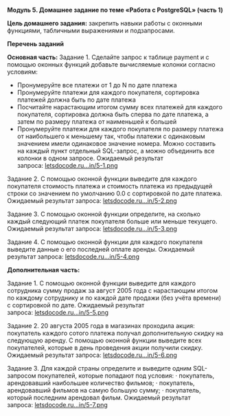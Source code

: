 ﻿**Модуль 5. Домашнее задание по теме «Работа с PostgreSQL» (часть 1)**

**Цель домашнего задания:**
закрепить навыки работы с оконными функциями, табличными выражениями и подзапросами.

**Перечень заданий**

**Основная часть:**
Задание 1. Сделайте запрос к таблице payment и с помощью оконных функций добавьте вычисляемые колонки согласно условиям:

- Пронумеруйте все платежи от 1 до N по дате платежа
- Пронумеруйте платежи для каждого покупателя, сортировка платежей должна быть по дате платежа
- Посчитайте нарастающим итогом сумму всех платежей для каждого покупателя, сортировка должна быть сперва по дате платежа, а затем по размеру платежа от наименьшей к большей
- Пронумеруйте платежи для каждого покупателя по размеру платежа от наибольшего к меньшему так, чтобы платежи с одинаковым значением имели одинаковое значение номера.
  Можно составить на каждый пункт отдельный SQL-запрос, а можно объединить все колонки в одном запросе.
  Ожидаемый результат запроса: [letsdocode.ru...in/5-1.png](https://letsdocode.ru/sql-main/5-1.png)

Задание 2. С помощью оконной функции выведите для каждого покупателя стоимость платежа и стоимость платежа из предыдущей строки со значением по умолчанию 0.0 с сортировкой по дате платежа.
Ожидаемый результат запроса: [letsdocode.ru...in/5-2.png](https://letsdocode.ru/sql-main/5-2.png)

Задание 3. С помощью оконной функции определите, на сколько каждый следующий платеж покупателя больше или меньше текущего.
Ожидаемый результат запроса: [letsdocode.ru...in/5-3.png](https://letsdocode.ru/sql-main/5-3.png)

Задание 4. С помощью оконной функции для каждого покупателя выведите данные о его последней оплате аренды.
Ожидаемый результат запроса: [letsdocode.ru...in/5-4.png](https://letsdocode.ru/sql-main/5-4.png)

**Дополнительная часть:**

Задание 1. С помощью оконной функции выведите для каждого сотрудника сумму продаж за август 2005 года с нарастающим итогом по каждому сотруднику и по каждой дате продажи (без учёта времени) с сортировкой по дате.
Ожидаемый результат запроса: [letsdocode.ru...in/5-5.png](https://letsdocode.ru/sql-main/5-5.png)

Задание 2. 20 августа 2005 года в магазинах проходила акция: покупатель каждого сотого платежа получал дополнительную скидку на следующую аренду. С помощью оконной функции выведите всех покупателей, которые в день проведения акции получили скидку.
Ожидаемый результат запроса: [letsdocode.ru...in/5-6.png](https://letsdocode.ru/sql-main/5-6.png)

Задание 3. Для каждой страны определите и выведите одним SQL-запросом покупателей, которые попадают под условия:
· покупатель, арендовавший наибольшее количество фильмов;
· покупатель, арендовавший фильмов на самую большую сумму;
· покупатель, который последним арендовал фильм.
Ожидаемый результат запроса: [letsdocode.ru...in/5-7.png](https://letsdocode.ru/sql-main/5-7.png)

